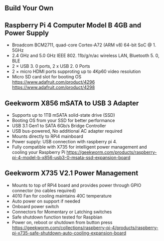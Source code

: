 Build Your Own
--------------

Raspberry Pi 4 Computer Model B 4GB and Power Supply
----------------------------------------------------
- Broadcom BCM2711, quad-core Cortex-A72 (ARM v8) 64-bit SoC @ 1. 5GHz
- 2.4 GHz and 5.0 GHz IEEE 802. 11b/g/n/ac wireless LAN, Bluetooth 5. 0, BLE
- 2 × USB 3. 0 ports, 2 x USB 2. 0 Ports
- 2 × micro HDMI ports supproting up to 4Kp60 video resolution
- Micro SD card slot for booting OS
https://www.adafruit.com/product/4296 https://www.adafruit.com/product/4298

Geekworm X856 mSATA to USB 3 Adapter
------------------------------------
- Supports up to 1TB mSATA solid-state drive (SSD)
- Booting OS from your SSD for better performance
- USB 3.1 Gen1 to SATA 6Gb/s Bridge Controller
- USB bus-powered, No additional AC adapter required
- Mounts directly to RPi4 mainboard
- Power supply: USB connection with raspberry pi 4.
- Fully compatible with X735 for intelligent power management and cooling your Raspberry Pi
https://geekworm.com/products/raspberry-pi-4-model-b-x856-usb3-0-msata-ssd-expansion-board


Geekworm X735 V2.1 Power Management
-----------------------------------
- Mounts to top of RPi4 board and provides power through GPIO connector (no cables required)
- 4010 Fan for cooling maintains 40C temperature
- Auto power on support if needed
- Onboard power switch
- Connectors for Momentary or Latching switches
- Safe shutdown function tested for Raspbian
- Power on, reboot or shutdown from button press
https://geekworm.com/collections/raspberry-pi-4/products/raspberry-pi-x735-safe-shutdown-auto-cooling-expansion-board
